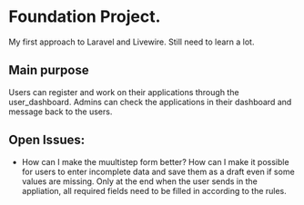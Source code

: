 # Foundation Project.
My first approach to Laravel and Livewire. Still need to learn a lot.

## Main purpose
Users can register and work on their applications through the user_dashboard.
Admins can check the applications in their dashboard and message back to the users.

## Open Issues:
- How can I make the muultistep form better? How can I make it possible for users to enter incomplete data and save them as a draft even if some values are missing. Only at the end when the user sends in the appliation, all required fields need to be filled in according to the rules.